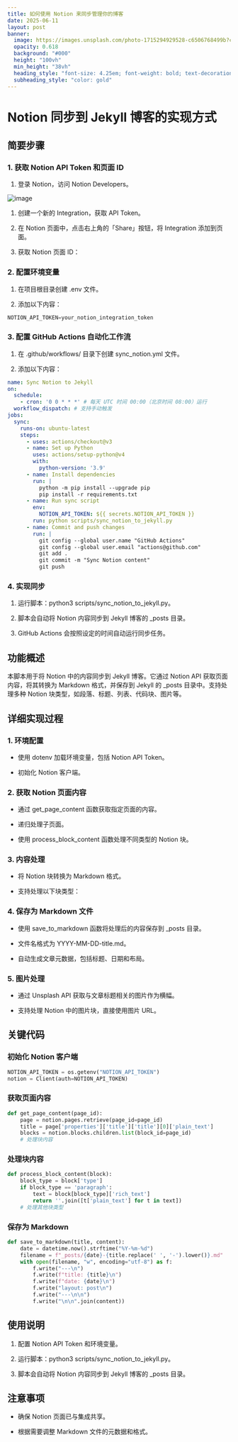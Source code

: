 ```yaml
---
title: 如何使用 Notion 来同步管理你的博客
date: 2025-06-11
layout: post
banner:
  image: https://images.unsplash.com/photo-1715294929528-c6506768499b?crop=entropy&cs=tinysrgb&fit=max&fm=jpg&ixid=M3w2OTIwMzJ8MHwxfHJhbmRvbXx8fHx8fHx8fDE3NDk2MDY2MTJ8&ixlib=rb-4.1.0&q=80&w=1080
  opacity: 0.618
  background: "#000"
  height: "100vh"
  min_height: "38vh"
  heading_style: "font-size: 4.25em; font-weight: bold; text-decoration: underline"
  subheading_style: "color: gold"
---
```


# Notion 同步到 Jekyll 博客的实现方式

## 简要步骤

### 1. 获取 Notion API Token 和页面 ID

1. 登录 Notion，访问 Notion Developers。

![image](https://prod-files-secure.s3.us-west-2.amazonaws.com/a7a0cc5a-89b9-4cda-8686-1fba0ca52f40/d19c1afe-dea5-4312-9333-786b0ba83054/image.png?X-Amz-Algorithm=AWS4-HMAC-SHA256&X-Amz-Content-Sha256=UNSIGNED-PAYLOAD&X-Amz-Credential=ASIAZI2LB4665UC4KUFE%2F20250611%2Fus-west-2%2Fs3%2Faws4_request&X-Amz-Date=20250611T015012Z&X-Amz-Expires=3600&X-Amz-Security-Token=IQoJb3JpZ2luX2VjEO%2F%2F%2F%2F%2F%2F%2F%2F%2F%2F%2FwEaCXVzLXdlc3QtMiJIMEYCIQDTwoePpsuQ92Kd3BvaxmAIvlQUL8IUOsuadHdCMLL8igIhAMj9UY%2BbwwykWjVnfJb0AnjaiICnhffBLXOxN3RIxIQKKogECMj%2F%2F%2F%2F%2F%2F%2F%2F%2F%2FwEQABoMNjM3NDIzMTgzODA1Igy3alBe8%2FFKYFHtIQUq3ANRFn%2FoUk9BiEJjQhhl26RH77MzdgWneHz%2BmZuUkvyw49x6E4IlGUnNcFHr3DivA4yfXt9pNOBOGCfZX4cHQ8DDiILWe6VsaFWfmeG8bGSzkldbNdlMHY0h7cWmq5qNUkNY4LXCO3OxscTqvjeB4S2i3%2BjlupaziDOfvYEd4ltiGD588izDrFfwBJjW9HTTgoCdqKo8aWO0eQqBixHlbiCKDogFi6Yv2U7%2BnPy4H3J7eMxSc5t40yFvQ96BzkXkMleiWJHRp3jzXyZYHnzIeMc8pedEBwibaPs%2B1SE5a%2BFsM4RRij32GSaSSwk7WbumAHbsKwPi7Z1FQgnFbf6P5h5cFBqvCyFM0eBkx7C5C3qEkKXdYiKrlOewDJv6L8za%2F8R77MLcP7ugdANInU6bJQ9OrdXlPC1VGZaySGa0O4e2ErFZrhdFsxcnzm2L2CXG%2FCe%2BESg08d%2FzVq4QJbzEouWosJ5lDxf2zoX0u4HMUBps00D34w2EVvzf92f9uLCGlvZGf9y39Dr9qcgM49dowNB6ag2Bc6%2F06KlB9%2BdOCjVwUelpWW0ZbAEECNUukkebIhLBnF2Y6ykklHPFl7ECGTgsk4FdPLgbOj0KC1lh6tuT0rV8yPuUCxjioawFNDCe5aLCBjqkARx6FRvNI%2F%2BHsrH4OFNl9kfZUu73vyREd%2BWOE4RJFiqCNCoOL7VSnLG1AaXUKw7xwbb29sAw63k%2FDDP1OypsxOHxF6kN4yaDU0Nm3oW4HF5bqs%2Bp9cO7w%2BqBKBS4cNus9RFxe1sVWJlLNmz3M4MCMg%2BxEjgTxy0wnWJ%2BrMI9BDW9ffnqxFC3tK3W95o3Pv2XpIKSB9NsC3WE829ZYrTcHQK7qAEW&X-Amz-Signature=9f73840afafb78c0ffee917ec3cc2bd703c70b27cc045a336f0e83b910c703e1&X-Amz-SignedHeaders=host&x-amz-checksum-mode=ENABLED&x-id=GetObject)

1. 创建一个新的 Integration，获取 API Token。

1. 在 Notion 页面中，点击右上角的「Share」按钮，将 Integration 添加到页面。

1. 获取 Notion 页面 ID：


### 2. 配置环境变量

1. 在项目根目录创建 .env 文件。

1. 添加以下内容：

```javascript
NOTION_API_TOKEN=your_notion_integration_token
```

### 3. 配置 GitHub Actions 自动化工作流

1. 在 .github/workflows/ 目录下创建 sync_notion.yml 文件。

1. 添加以下内容：

```yaml
name: Sync Notion to Jekyll
on:
  schedule:
    - cron: '0 0 * * *' # 每天 UTC 时间 00:00（北京时间 08:00）运行
  workflow_dispatch: # 支持手动触发
jobs:
  sync:
    runs-on: ubuntu-latest
    steps:
      - uses: actions/checkout@v3
      - name: Set up Python
        uses: actions/setup-python@v4
        with:
          python-version: '3.9'
      - name: Install dependencies
        run: |
          python -m pip install --upgrade pip
          pip install -r requirements.txt
      - name: Run sync script
        env:
          NOTION_API_TOKEN: ${{ secrets.NOTION_API_TOKEN }}
        run: python scripts/sync_notion_to_jekyll.py
      - name: Commit and push changes
        run: |
          git config --global user.name "GitHub Actions"
          git config --global user.email "actions@github.com"
          git add .
          git commit -m "Sync Notion content"
          git push
```

### 4. 实现同步

1. 运行脚本：python3 scripts/sync_notion_to_jekyll.py。

1. 脚本会自动将 Notion 内容同步到 Jekyll 博客的 _posts 目录。

1. GitHub Actions 会按照设定的时间自动运行同步任务。

## 功能概述

本脚本用于将 Notion 中的内容同步到 Jekyll 博客。它通过 Notion API 获取页面内容，将其转换为 Markdown 格式，并保存到 Jekyll 的 _posts 目录中。支持处理多种 Notion 块类型，如段落、标题、列表、代码块、图片等。

## 详细实现过程

### 1. 环境配置

- 使用 dotenv 加载环境变量，包括 Notion API Token。

- 初始化 Notion 客户端。

### 2. 获取 Notion 页面内容

- 通过 get_page_content 函数获取指定页面的内容。

- 递归处理子页面。

- 使用 process_block_content 函数处理不同类型的 Notion 块。

### 3. 内容处理

- 将 Notion 块转换为 Markdown 格式。

- 支持处理以下块类型：


### 4. 保存为 Markdown 文件

- 使用 save_to_markdown 函数将处理后的内容保存到 _posts 目录。

- 文件名格式为 YYYY-MM-DD-title.md。

- 自动生成文章元数据，包括标题、日期和布局。

### 5. 图片处理

- 通过 Unsplash API 获取与文章标题相关的图片作为横幅。

- 支持处理 Notion 中的图片块，直接使用图片 URL。

## 关键代码

### 初始化 Notion 客户端

```python
NOTION_API_TOKEN = os.getenv("NOTION_API_TOKEN")
notion = Client(auth=NOTION_API_TOKEN)
```

### 获取页面内容

```python
def get_page_content(page_id):
    page = notion.pages.retrieve(page_id=page_id)
    title = page['properties']['title']['title'][0]['plain_text']
    blocks = notion.blocks.children.list(block_id=page_id)
    # 处理块内容
```

### 处理块内容

```python
def process_block_content(block):
    block_type = block['type']
    if block_type == 'paragraph':
        text = block[block_type]['rich_text']
        return ''.join([t['plain_text'] for t in text])
    # 处理其他块类型
```

### 保存为 Markdown

```python
def save_to_markdown(title, content):
    date = datetime.now().strftime("%Y-%m-%d")
    filename = f"_posts/{date}-{title.replace(' ', '-').lower()}.md"
    with open(filename, "w", encoding="utf-8") as f:
        f.write("---\n")
        f.write(f"title: {title}\n")
        f.write(f"date: {date}\n")
        f.write("layout: post\n")
        f.write("---\n\n")
        f.write("\n\n".join(content))
```

## 使用说明

1. 配置 Notion API Token 和环境变量。

1. 运行脚本：python3 scripts/sync_notion_to_jekyll.py。

1. 脚本会自动将 Notion 内容同步到 Jekyll 博客的 _posts 目录。

## 注意事项

- 确保 Notion 页面已与集成共享。

- 根据需要调整 Markdown 文件的元数据和格式。